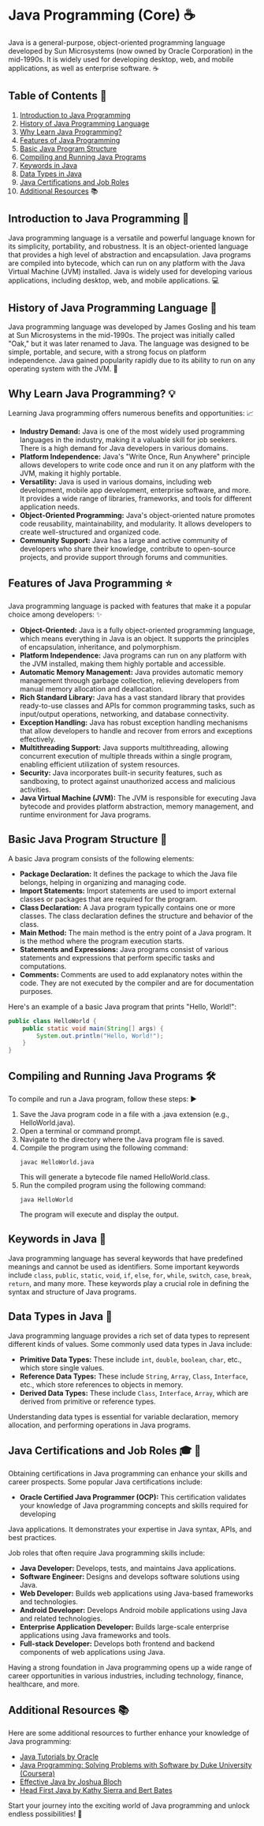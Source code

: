 # Java Programming (Core) :coffee:

Java is a general-purpose, object-oriented programming language developed by Sun Microsystems (now owned by Oracle Corporation) in the mid-1990s. It is widely used for developing desktop, web, and mobile applications, as well as enterprise software. :coffee: 

## Table of Contents :notebook_with_decorative_cover:
1. [Introduction to Java Programming](#introduction-to-java-programming)
2. [History of Java Programming Language](#history-of-java-programming-language)
3. [Why Learn Java Programming?](#why-learn-java-programming)
4. [Features of Java Programming](#features-of-java-programming)
5. [Basic Java Program Structure](#basic-java-program-structure)
6. [Compiling and Running Java Programs](#compiling-and-running-java-programs)
7. [Keywords in Java](#keywords-in-java)
8. [Data Types in Java](#data-types-in-java)
9. [Java Certifications and Job Roles](#java-certifications-and-job-roles)
10. [Additional Resources](#additional-resources) :books:

## Introduction to Java Programming :rocket:

Java programming language is a versatile and powerful language known for its simplicity, portability, and robustness. It is an object-oriented language that provides a high level of abstraction and encapsulation. Java programs are compiled into bytecode, which can run on any platform with the Java Virtual Machine (JVM) installed. Java is widely used for developing various applications, including desktop, web, and mobile applications. :computer:

## History of Java Programming Language :scroll:

Java programming language was developed by James Gosling and his team at Sun Microsystems in the mid-1990s. The project was initially called "Oak," but it was later renamed to Java. The language was designed to be simple, portable, and secure, with a strong focus on platform independence. Java gained popularity rapidly due to its ability to run on any operating system with the JVM. :sunrise_over_mountains:

## Why Learn Java Programming? :bulb:

Learning Java programming offers numerous benefits and opportunities: :chart_with_upwards_trend:
- **Industry Demand:** Java is one of the most widely used programming languages in the industry, making it a valuable skill for job seekers. There is a high demand for Java developers in various domains.
- **Platform Independence:** Java's "Write Once, Run Anywhere" principle allows developers to write code once and run it on any platform with the JVM, making it highly portable.
- **Versatility:** Java is used in various domains, including web development, mobile app development, enterprise software, and more. It provides a wide range of libraries, frameworks, and tools for different application needs.
- **Object-Oriented Programming:** Java's object-oriented nature promotes code reusability, maintainability, and modularity. It allows developers to create well-structured and organized code.
- **Community Support:** Java has a large and active community of developers who share their knowledge, contribute to open-source projects, and provide support through forums and communities.

## Features of Java Programming :star:

Java programming language is packed with features that make it a popular choice among developers: :sparkles:
- **Object-Oriented:** Java is a fully object-oriented programming language, which means everything in Java is an object. It supports the principles of encapsulation, inheritance, and polymorphism.
- **Platform Independence:** Java programs can run on any platform with the JVM installed, making them highly portable and accessible.
- **Automatic Memory Management:** Java provides automatic memory management through garbage collection, relieving developers from manual memory allocation and deallocation.
- **Rich Standard Library:** Java has a vast standard library that provides ready-to-use classes and APIs for common programming tasks, such as input/output operations, networking, and database connectivity.
- **Exception Handling:** Java has robust exception handling mechanisms that allow developers to handle and recover from errors and exceptions effectively.
- **Multithreading Support:** Java supports multithreading, allowing concurrent execution of multiple threads within a single program, enabling efficient utilization of system resources.
- **Security:** Java incorporates built-in security features, such as sandboxing, to protect against unauthorized access and malicious activities.
- **Java Virtual Machine (JVM):** The JVM is responsible for executing Java bytecode and provides platform abstraction, memory management, and runtime environment for Java programs.

## Basic Java Program Structure :page_facing_up:

A basic Java program consists of the following elements:
- **Package Declaration:** It defines the package to which the Java file belongs, helping in organizing and managing code.
- **Import Statements:** Import statements are used to import external classes or packages that are required for the program.
- **Class Declaration:** A Java program typically contains one or more classes. The class declaration defines the structure and behavior of the class.
- **Main Method:** The main method is the entry point of a Java program. It is the method where the program execution starts.
- **Statements and Expressions:** Java programs consist of various statements and expressions that perform specific tasks and computations.
- **Comments:** Comments are used to add explanatory notes within the code. They are not executed by the compiler and are for documentation purposes.

Here's an example of a basic Java program that prints "Hello, World!":
```java
public class HelloWorld {
    public static void main(String[] args) {
        System.out.println("Hello, World!");
    }
}
```

## Compiling and Running Java Programs :hammer_and_wrench:

To compile and run a Java program, follow these steps: :arrow_forward:
1. Save the Java program code in a file with a .java extension (e.g., HelloWorld.java).
2. Open a terminal or command prompt.
3. Navigate to the directory where the Java program file is saved.
4. Compile the program using the following command:
   ```
   javac HelloWorld.java
   ```
   This will generate a bytecode file named HelloWorld.class.
5. Run the compiled program using the following command:
   ```
   java HelloWorld
   ```
   The program will execute and display the output.

## Keywords in Java :key:

Java programming language has several keywords that have predefined meanings and cannot be used as identifiers. Some important keywords include `class`, `public`, `static`, `void`, `if`, `else`, `for`, `while`, `switch`, `case`, `break`, `return`, and many more. These keywords play a crucial role in defining the syntax and structure of Java programs.

## Data Types in Java :1234:

Java programming language provides a rich set of data types to represent different kinds of values. Some commonly used data types in Java include:
- **Primitive Data Types:** These include `int`, `double`, `boolean`, `char`, etc., which store single values.
- **Reference Data Types:** These include `String`, `Array`, `Class`, `Interface`, etc., which store references to objects in memory.
- **Derived Data Types:** These include `Class`, `Interface`, `Array`, which are derived from primitive or reference types.

Understanding data types is essential for variable declaration, memory allocation, and performing operations in Java programs.

## Java Certifications and Job Roles :mortar_board: :briefcase:

Obtaining certifications in Java programming can enhance your skills and career prospects. Some popular Java certifications include:
- **Oracle Certified Java Programmer (OCP):** This certification validates your knowledge of Java programming concepts and skills required for developing

Java applications. It demonstrates your expertise in Java syntax, APIs, and best practices.

Job roles that often require Java programming skills include:
- **Java Developer:** Develops, tests, and maintains Java applications.
- **Software Engineer:** Designs and develops software solutions using Java.
- **Web Developer:** Builds web applications using Java-based frameworks and technologies.
- **Android Developer:** Develops Android mobile applications using Java and related technologies.
- **Enterprise Application Developer:** Builds large-scale enterprise applications using Java frameworks and tools.
- **Full-stack Developer:** Develops both frontend and backend components of web applications using Java.

Having a strong foundation in Java programming opens up a wide range of career opportunities in various industries, including technology, finance, healthcare, and more.

## Additional Resources :books:

Here are some additional resources to further enhance your knowledge of Java programming:

- [Java Tutorials by Oracle](https://docs.oracle.com/javase/tutorial/)
- [Java Programming: Solving Problems with Software by Duke University (Coursera)](https://www.coursera.org/learn/java-programming)
- [Effective Java by Joshua Bloch](https://www.amazon.com/Effective-Java-Joshua-Bloch/dp/0134685997)
- [Head First Java by Kathy Sierra and Bert Bates](https://www.amazon.com/Head-First-Java-Kathy-Sierra/dp/0596009208)

Start your journey into the exciting world of Java programming and unlock endless possibilities! :rocket:
